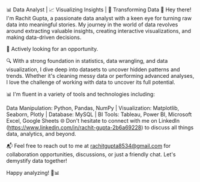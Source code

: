 
📊 Data Analyst | 📈 Visualizing Insights | 🧮 Transforming Data
👋 Hey there! I'm Rachit Gupta, a passionate data analyst with a keen eye for turning raw data into meaningful stories. My journey in the world of data revolves around extracting valuable insights, creating interactive visualizations, and making data-driven decisions.

💼 Actively looking for an opportunity.

🔍 With a strong foundation in statistics, data wrangling, and data visualization, I dive deep into datasets to uncover hidden patterns and trends. Whether it's cleaning messy data or performing advanced analyses, I love the challenge of working with data to uncover its full potential.

📊 I'm fluent in a variety of tools and technologies including:

Data Manipulation: Python, Pandas, NumPy | Visualization: Matplotlib, Seaborn, Plotly | Database: MySQL | BI Tools: Tableau, Power BI, Microsoft Excel, Google Sheets 🌐 Don't hesitate to connect with me on LinkedIn (https://www.linkedin.com/in/rachit-gupta-2b6a69228) to discuss all things data, analytics, and beyond.

📬 Feel free to reach out to me at rachitgupta8534@gmail.com for collaboration opportunities, discussions, or just a friendly chat. Let's demystify data together!

Happy analyzing! 🚀📊
